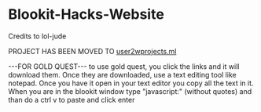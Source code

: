 # Blookit-Hacks-Website
Credits to lol-jude

PROJECT HAS BEEN MOVED TO [user2wprojects.ml](https://user2wprojects.ml/)
















---FOR GOLD QUEST---
to use gold quest, you click the links and it will download them. Once they are downloaded, use a text editing tool like notepad. Once you have it open in your text editor you copy all the text in it. When you are in the blookit window type "javascript:" (without quotes) and than do a ctrl v to paste and click enter
